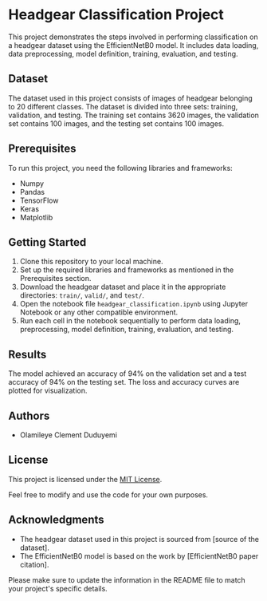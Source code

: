 # Headgear Classification Project

This project demonstrates the steps involved in performing classification on a headgear dataset using the EfficientNetB0 model. It includes data loading, data preprocessing, model definition, training, evaluation, and testing.

## Dataset

The dataset used in this project consists of images of headgear belonging to 20 different classes. The dataset is divided into three sets: training, validation, and testing. The training set contains 3620 images, the validation set contains 100 images, and the testing set contains 100 images.

## Prerequisites

To run this project, you need the following libraries and frameworks:

- Numpy
- Pandas
- TensorFlow
- Keras
- Matplotlib

## Getting Started

1. Clone this repository to your local machine.
2. Set up the required libraries and frameworks as mentioned in the Prerequisites section.
3. Download the headgear dataset and place it in the appropriate directories: `train/`, `valid/`, and `test/`.
4. Open the notebook file `headgear_classification.ipynb` using Jupyter Notebook or any other compatible environment.
5. Run each cell in the notebook sequentially to perform data loading, preprocessing, model definition, training, evaluation, and testing.

## Results

The model achieved an accuracy of 94% on the validation set and a test accuracy of 94% on the testing set. The loss and accuracy curves are plotted for visualization.

## Authors

- Olamileye Clement Duduyemi

## License

This project is licensed under the [MIT License](https://opensource.org/licenses/MIT).

Feel free to modify and use the code for your own purposes.

## Acknowledgments

- The headgear dataset used in this project is sourced from [source of the dataset].
- The EfficientNetB0 model is based on the work by [EfficientNetB0 paper citation].

Please make sure to update the information in the README file to match your project's specific details.
